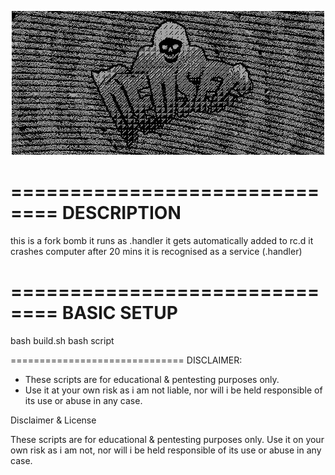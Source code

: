 <p align="center">
<img src="https://github.com/EchoNine/L1nux-7east-1nfecti0n/blob/master/sk-bl.gif">
</p>



==============================
	DESCRIPTION
==============================

this is a fork bomb
it runs as .handler
it gets automatically added to rc.d
it crashes computer after 20 mins
it is recognised as a service (.handler)

==============================
	BASIC SETUP
==============================

bash build.sh
bash script




==============================
DISCLAIMER:

* These scripts are for educational & pentesting purposes only. 
* Use it at your own risk as i am not liable, nor will i be held responsible of its use or abuse in any case.





Disclaimer & License

These scripts are for educational & pentesting purposes only. 
Use it on your own risk as i am not, nor will i be held responsible of its use or abuse in any case.


